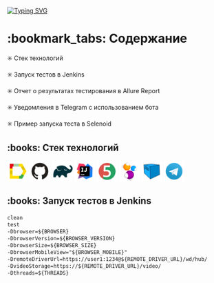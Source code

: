 [![Typing SVG](https://readme-typing-svg.herokuapp.com?color=%230C8D2B&size=40&center=true&multiline=true&width=600&height=200&lines=%D0%9F%D1%80%D0%BE%D0%B5%D0%BA%D1%82+%D0%BF%D0%BE+%D0%B0%D0%B2%D1%82%D0%BE%D0%BC%D0%B0%D1%82%D0%B8%D0%B7%D0%B0%D1%86%D0%B8%D0%B8;%D1%82%D0%B5%D1%81%D1%82%D0%B8%D1%80%D0%BE%D0%B2%D0%B0%D0%BD%D0%B8%D1%8F+%D1%81%D0%B0%D0%B9%D1%82%D0%B0;%D0%9C%D0%BE%D0%BD%D0%BE%D0%BF%D0%BE%D0%BB%D0%B8%D1%8F+%D0%9E%D0%BD%D0%BB%D0%B0%D0%B9%D0%BD)](https://git.io/typing-svg)


<h1>:bookmark_tabs: Содержание</h1>

:eight_spoked_asterisk:	 Стек технологий

:eight_spoked_asterisk:	 Запуск тестов в Jenkins

:eight_spoked_asterisk:	 Отчет о результатах тестирования в Allure Report

:eight_spoked_asterisk:	 Уведомления в Telegram с использованием бота

:eight_spoked_asterisk:	 Пример запуска теста в Selenoid


<h2>:books:	 Стек технологий</h2>

<img src="images/logo/Allure_Report.svg" height="48" width="48"> 
<img src="images/logo/GitHub.svg" height="48" width="48">
<img src="images/logo/Gradle.svg" height="48" width="48">
<img src="images/logo/Intelij_IDEA.svg" height="48" width="48">
<img src="images/logo/JUnit5.svg" height="48" width="48">
<img src="images/logo/Selenide.svg" height="48" width="48">
<img src="images/logo/Selenoid.svg" height="48" width="48">
<img src="images/logo/Telegram.svg" height="48" width="48">


<h2>:books:	 Запуск тестов в Jenkins</h2>

```
clean
test
-Dbrowser=${BROWSER}
-DbrowserVersion=${BROWSER_VERSION}
-DbrowserSize=${BROWSER_SIZE}
-DbrowserMobileView="${BROWSER_MOBILE}"
-DremoteDriverUrl=https://user1:1234@${REMOTE_DRIVER_URL}/wd/hub/
-DvideoStorage=https://${REMOTE_DRIVER_URL}/video/
-Dthreads=${THREADS}
```
